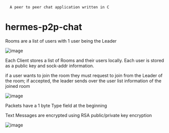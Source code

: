 
```
  A peer to peer chat application written in C
```

# hermes-p2p-chat

Rooms are a list of users with 1 user being the Leader

![image](https://github.com/user-attachments/assets/4eb436ce-e049-40ae-9213-5c22f449687b)


Each Client stores a list of Rooms and their users locally.
Each user is stored as a public key and sock-addr information.

if a user wants to join the room they must request to join from the Leader of the room; if accepted, the leader sends over the user list information of the joined room

![image](https://github.com/user-attachments/assets/aeea490e-31e8-4cfa-bb22-0f2d452aa02f)

Packets have a 1 byte Type field at the beginning

Text Messages are encrypted using RSA public/private key encryption

![image](https://github.com/user-attachments/assets/0afd071a-45cd-4d0d-8ee4-229bc4a37a8a)

